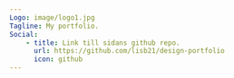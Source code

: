 ```yaml
---
Logo: image/logo1.jpg
Tagline: My portfolio.
Social:
    - title: Link till sidans github repo.
      url: https://github.com/lisb21/design-portfolio
      icon: github
---
```


